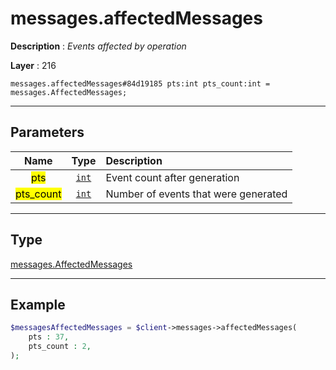 # messages.affectedMessages

**Description** : *Events affected by operation*

**Layer** : 216

```tl
messages.affectedMessages#84d19185 pts:int pts_count:int = messages.AffectedMessages;
```

---

## Parameters

| Name | Type | Description |
| :---: | :---: | :--- |
| <mark>pts</mark> | [`int`](type/int) | Event count after generation |
| <mark>pts_count</mark> | [`int`](type/int) | Number of events that were generated |

---

## Type

[messages.AffectedMessages](type/messages.AffectedMessages)

---

## Example

```php
$messagesAffectedMessages = $client->messages->affectedMessages(
	pts : 37,
	pts_count : 2,
);
```